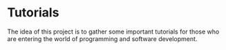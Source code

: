 # Tutorials
The idea of this project is to gather some important tutorials for those who are entering the world of programming and software development.
